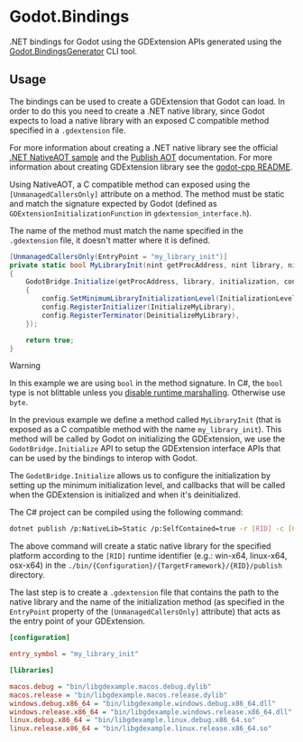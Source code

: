 # Godot.Bindings

.NET bindings for Godot using the GDExtension APIs generated using the [Godot.BindingsGenerator](../Godot.BindingsGenerator) CLI tool.

## Usage

The bindings can be used to create a GDExtension that Godot can load. In order to do this you need to create a .NET native library, since Godot expects to load a native library with an exposed C compatible method specified in a `.gdextension` file.

For more information about creating a .NET native library see the official [.NET NativeAOT sample](https://github.com/dotnet/samples/tree/main/core/nativeaot/NativeLibrary) and the [Publish AOT](https://learn.microsoft.com/en-us/dotnet/core/deploying/native-aot) documentation. For more information about creating GDExtension library see the [godot-cpp README](https://github.com/godotengine/godot-cpp/blob/master/README.md).

Using NativeAOT, a C compatible method can exposed using the `[UnmanagedCallersOnly]` attribute on a method. The method must be static and match the signature expected by Godot (defined as `GDExtensionInitializationFunction` in `gdextension_interface.h`).

The name of the method must match the name specified in the `.gdextension` file, it doesn't matter where it is defined.

```csharp
[UnmanagedCallersOnly(EntryPoint = "my_library_init")]
private static bool MyLibraryInit(nint getProcAddress, nint library, nint initialization)
{
	GodotBridge.Initialize(getProcAddress, library, initialization, config =>
	{
		config.SetMinimumLibraryInitializationLevel(InitializationLevel.Scene);
		config.RegisterInitializer(InitializeMyLibrary),
		config.RegisterTerminator(DeinitializeMyLibrary),
	});

	return true;
}
```

> [!WARNING]
> In this example we are using `bool` in the method signature. In C#, the `bool` type is not blittable unless you [disable runtime marshalling](https://learn.microsoft.com/en-us/dotnet/standard/native-interop/disabled-marshalling). Otherwise use `byte`.

In the previous example we define a method called `MyLibraryInit` (that is exposed as a C compatible method with the name `my_library_init`). This method will be called by Godot on initializing the GDExtension, we use the `GodotBridge.Initialize` API to setup the GDExtension interface APIs that can be used by the bindings to interop with Godot.

The `GodotBridge.Initialize` allows us to configure the initialization by setting up the minimum initialization level, and callbacks that will be called when the GDExtension is initialized and when it's deinitialized.

The C# project can be compiled using the following command:

```bash
dotnet publish /p:NativeLib=Static /p:SelfContained=true -r [RID] -c [Configuration]
```

The above command will create a static native library for the specified platform according to the `[RID]` runtime identifier (e.g.: win-x64, linux-x64, osx-x64) in the `./bin/{Configuration}/{TargetFramework}/{RID}/publish` directory.

The last step is to create a `.gdextension` file that contains the path to the native library and the name of the initialization method (as specified in the `EntryPoint` property of the `[UnmanagedCallersOnly]` attribute) that acts as the entry point of your GDExtension.

```ini
[configuration]

entry_symbol = "my_library_init"

[libraries]

macos.debug = "bin/libgdexample.macos.debug.dylib"
macos.release = "bin/libgdexample.macos.release.dylib"
windows.debug.x86_64 = "bin/libgdexample.windows.debug.x86_64.dll"
windows.release.x86_64 = "bin/libgdexample.windows.release.x86_64.dll"
linux.debug.x86_64 = "bin/libgdexample.linux.debug.x86_64.so"
linux.release.x86_64 = "bin/libgdexample.linux.release.x86_64.so"
```
